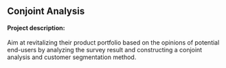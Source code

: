 ## Conjoint Analysis 

**Project description:** 
<br><br>
Aim at revitalizing their product portfolio based on the opinions of potential end-users by analyzing the survey result and constructing a conjoint analysis and customer segmentation method.
